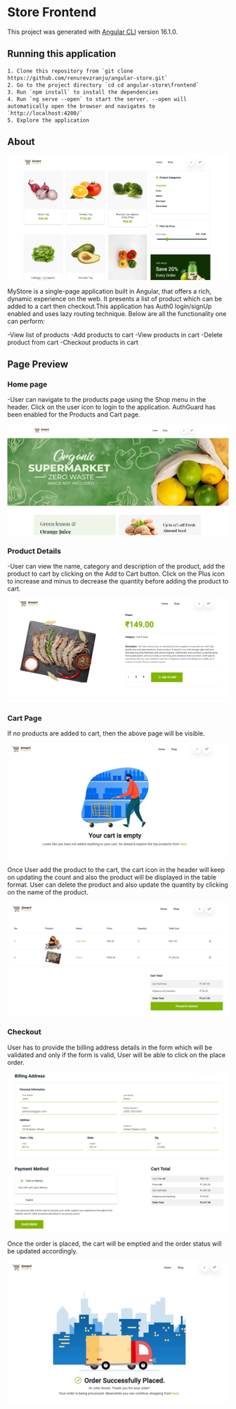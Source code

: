 # Store Frontend

This project was generated with [Angular CLI](https://github.com/angular/angular-cli) version 16.1.0.

## Running this application
    1. Clone this repository from `git clone https://github.com/renurevzranju/angular-store.git`
    2. Go to the project directory `cd cd angular-store\frontend`
    3. Run `npm install` to install the dependencies
    4. Run `ng serve --open` to start the server. --open will automatically open the browser and navigates to `http://localhost:4200/`
    5. Explore the application

## About
!['product list'](../frontend/src/assets/images/readme/productspage.png)

MyStore is a single-page application built in Angular, that offers a rich, dynamic experience on the web. It presents a list of product which can be added to a cart then checkout.This application has Auth0 login/signUp enabled and uses lazy routing technique. Below are all the functionality one can perform:

-View list of products
-Add products to cart
-View products in cart
-Delete product from cart
-Checkout products in cart

## Page Preview
### Home page
-User can navigate to the products page using the Shop menu in the header. Click on the user icon to login to the application. AuthGuard has been enabled for the Products and Cart page.

!['home page'](../frontend/src/assets/images/readme/homepage.png)

### Product Details
-User can view the name, category and description of the product, add the product to cart by clicking on the Add to Cart button. Click on the Plus icon to increase and minus to decrease the quantity before adding the product to cart.

!['product details'](../frontend/src/assets/images/readme/productdetails.png)

### Cart Page
If no products are added to cart, then the above page will be visible.

!['empty cart'](../frontend/src/assets/images/readme/emptycart.png)

Once User add the product to the cart, the cart icon in the header will keep on updating the count and also the product will be displayed in the table format. User can delete the product and also update the quantity by clicking on the name of the product.

!['cart'](../frontend/src/assets/images/readme/cartpage.png)

### Checkout
User has to provide the billing address details in the form which will be validated and only if the form is valid, User will be able to click on the place order.

!['checkout'](../frontend/src/assets/images/readme/checkoutpage.png)

Once the order is placed, the cart will be emptied and the order status will be updated accordingly.

!['place order'](../frontend/src/assets/images/readme/orderplaced.png)

